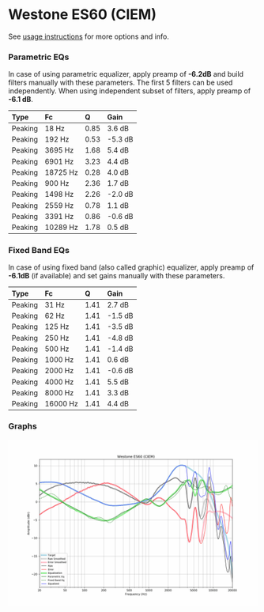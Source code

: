# Westone ES60 (CIEM)
See [usage instructions](https://github.com/jaakkopasanen/AutoEq#usage) for more options and info.

### Parametric EQs
In case of using parametric equalizer, apply preamp of **-6.2dB** and build filters manually
with these parameters. The first 5 filters can be used independently.
When using independent subset of filters, apply preamp of **-6.1 dB**.

| Type    | Fc       |    Q | Gain    |
|:--------|:---------|:-----|:--------|
| Peaking | 18 Hz    | 0.85 | 3.6 dB  |
| Peaking | 192 Hz   | 0.53 | -5.3 dB |
| Peaking | 3695 Hz  | 1.68 | 5.4 dB  |
| Peaking | 6901 Hz  | 3.23 | 4.4 dB  |
| Peaking | 18725 Hz | 0.28 | 4.0 dB  |
| Peaking | 900 Hz   | 2.36 | 1.7 dB  |
| Peaking | 1498 Hz  | 2.26 | -2.0 dB |
| Peaking | 2559 Hz  | 0.78 | 1.1 dB  |
| Peaking | 3391 Hz  | 0.86 | -0.6 dB |
| Peaking | 10289 Hz | 1.78 | 0.5 dB  |

### Fixed Band EQs
In case of using fixed band (also called graphic) equalizer, apply preamp of **-6.1dB**
(if available) and set gains manually with these parameters.

| Type    | Fc       |    Q | Gain    |
|:--------|:---------|:-----|:--------|
| Peaking | 31 Hz    | 1.41 | 2.7 dB  |
| Peaking | 62 Hz    | 1.41 | -1.5 dB |
| Peaking | 125 Hz   | 1.41 | -3.5 dB |
| Peaking | 250 Hz   | 1.41 | -4.8 dB |
| Peaking | 500 Hz   | 1.41 | -1.4 dB |
| Peaking | 1000 Hz  | 1.41 | 0.6 dB  |
| Peaking | 2000 Hz  | 1.41 | -0.6 dB |
| Peaking | 4000 Hz  | 1.41 | 5.5 dB  |
| Peaking | 8000 Hz  | 1.41 | 3.3 dB  |
| Peaking | 16000 Hz | 1.41 | 4.4 dB  |

### Graphs
![](./Westone%20ES60%20(CIEM).png)